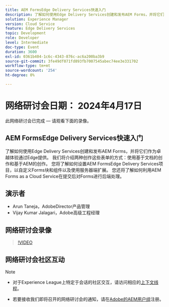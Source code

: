 ```yaml
---
title: AEM FormsEdge Delivery Services快速入门
description: 了解如何使用Edge Delivery Services创建和发布AEM Forms，并将它们作为卓越体验通过Edge提供。 我们将介绍两种创作这些表单的方式 — 使用基于文档的创作和基于AEM的创作。 您将了解如何设置AEM FormsEdge Delivery Services项目，以自定义Forms块和组件以及使用服务器端扩展。 您还将了解如何利用AEM Forms as a Cloud Service在提交后对Forms进行后端处理。
solution: Experience Manager
version: Cloud Service
feature: Edge Delivery Services
topic: Development
role: Developer
level: Intermediate
doc-type: Event
duration: 3600
exl-id: 0361b404-1c6c-4343-876c-ac6a200ba3b9
source-git-commit: 3fe49df071fd893fb7007545abec74ee3e331702
workflow-type: tm+mt
source-wordcount: '254'
ht-degree: 0%

---
```


# 网络研讨会日期： 2024年4月17日

此网络研讨会已完成 — 请观看下面的录像。

## AEM FormsEdge Delivery Services快速入门

了解如何使用Edge Delivery Services创建和发布AEM Forms，并将它们作为卓越体验通过Edge提供。 我们将介绍两种创作这些表单的方式：使用基于文档的创作和基于AEM的创作。 您将了解如何设置AEM FormsEdge Delivery Services项目，以自定义Forms块和组件以及使用服务器端扩展。 您还将了解如何利用AEM Forms as a Cloud Service在提交后对Forms进行后端处理。

## 演示者

* Arun Taneja，AdobeDirector产品管理
* Vijay Kumar Jalagari，Adobe高级工程经理

## 网络研讨会录像

>[!VIDEO](https://video.tv.adobe.com/v/3428434/)

## 网络研讨会社区互动

>[!NOTE]
> 
>* 对于Experience League上特定于会话的社区交互，请访问相应的[上下文线程](https://adobe.ly/4aCz0OE)。
>
>* 若要接收我们即将召开的网络研讨会的通知，请在[Adobe的AEM用户组](https://aem-augs.adobe.com/)注册。
